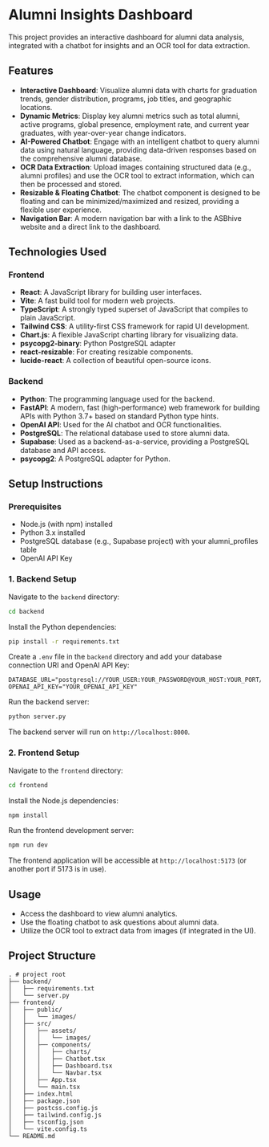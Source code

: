 # Alumni Insights Dashboard

This project provides an interactive dashboard for alumni data analysis, integrated with a chatbot for insights and an OCR tool for data extraction.

## Features

- **Interactive Dashboard**: Visualize alumni data with charts for graduation trends, gender distribution, programs, job titles, and geographic locations.
- **Dynamic Metrics**: Display key alumni metrics such as total alumni, active programs, global presence, employment rate, and current year graduates, with year-over-year change indicators.
- **AI-Powered Chatbot**: Engage with an intelligent chatbot to query alumni data using natural language, providing data-driven responses based on the comprehensive alumni database.
- **OCR Data Extraction**: Upload images containing structured data (e.g., alumni profiles) and use the OCR tool to extract information, which can then be processed and stored.
- **Resizable & Floating Chatbot**: The chatbot component is designed to be floating and can be minimized/maximized and resized, providing a flexible user experience.
- **Navigation Bar**: A modern navigation bar with a link to the ASBhive website and a direct link to the dashboard.

## Technologies Used

### Frontend
- **React**: A JavaScript library for building user interfaces.
- **Vite**: A fast build tool for modern web projects.
- **TypeScript**: A strongly typed superset of JavaScript that compiles to plain JavaScript.
- **Tailwind CSS**: A utility-first CSS framework for rapid UI development.
- **Chart.js**: A flexible JavaScript charting library for visualizing data.
- **psycopg2-binary**: Python PostgreSQL adapter
- **react-resizable**: For creating resizable components.
- **lucide-react**: A collection of beautiful open-source icons.

### Backend
- **Python**: The programming language used for the backend.
- **FastAPI**: A modern, fast (high-performance) web framework for building APIs with Python 3.7+ based on standard Python type hints.
- **OpenAI API**: Used for the AI chatbot and OCR functionalities.
- **PostgreSQL**: The relational database used to store alumni data.
- **Supabase**: Used as a backend-as-a-service, providing a PostgreSQL database and API access.
- **psycopg2**: A PostgreSQL adapter for Python.

## Setup Instructions

### Prerequisites
- Node.js (with npm) installed
- Python 3.x installed
- PostgreSQL database (e.g., Supabase project) with your alumni_profiles table
- OpenAI API Key

### 1. Backend Setup

Navigate to the `backend` directory:
```bash
cd backend
```

Install the Python dependencies:
```bash
pip install -r requirements.txt
```

Create a `.env` file in the `backend` directory and add your database connection URI and OpenAI API Key:
```
DATABASE_URL="postgresql://YOUR_USER:YOUR_PASSWORD@YOUR_HOST:YOUR_PORT/YOUR_DATABASE"
OPENAI_API_KEY="YOUR_OPENAI_API_KEY"
```

Run the backend server:
```bash
python server.py
```

The backend server will run on `http://localhost:8000`.

### 2. Frontend Setup

Navigate to the `frontend` directory:
```bash
cd frontend
```

Install the Node.js dependencies:
```bash
npm install
```

Run the frontend development server:
```bash
npm run dev
```

The frontend application will be accessible at `http://localhost:5173` (or another port if 5173 is in use).

## Usage

- Access the dashboard to view alumni analytics.
- Use the floating chatbot to ask questions about alumni data.
- Utilize the OCR tool to extract data from images (if integrated in the UI).

## Project Structure

```
. # project root
├── backend/
│   ├── requirements.txt
│   └── server.py
├── frontend/
│   ├── public/
│   │   └── images/
│   ├── src/
│   │   ├── assets/
│   │   │   └── images/
│   │   ├── components/
│   │   │   ├── charts/
│   │   │   ├── Chatbot.tsx
│   │   │   ├── Dashboard.tsx
│   │   │   └── Navbar.tsx
│   │   ├── App.tsx
│   │   └── main.tsx
│   ├── index.html
│   ├── package.json
│   ├── postcss.config.js
│   ├── tailwind.config.js
│   ├── tsconfig.json
│   └── vite.config.ts
└── README.md
```